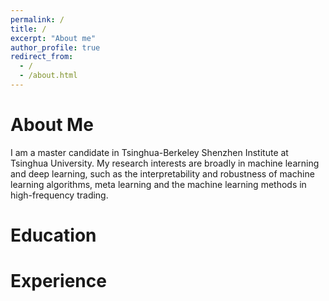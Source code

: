 ```yaml
---
permalink: /
title: /
excerpt: "About me"
author_profile: true
redirect_from: 
  - /
  - /about.html
---
```




About Me
======
I am a master candidate in Tsinghua-Berkeley Shenzhen Institute at Tsinghua University. My research interests are broadly in machine learning and deep learning, such as the interpretability and robustness of machine learning algorithms, meta learning and the machine learning methods in high-frequency trading.

Education
======

Experience
======


